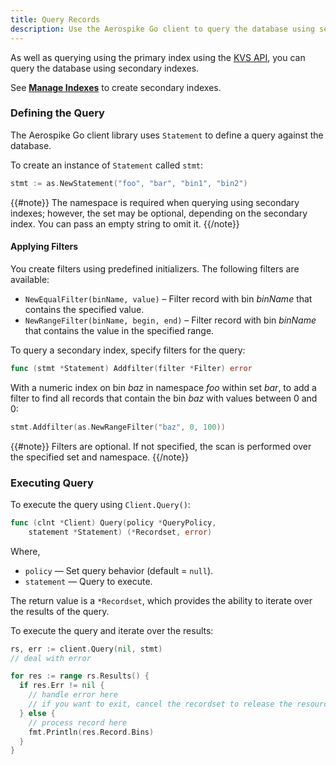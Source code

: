 ```yaml
---
title: Query Records
description: Use the Aerospike Go client to query the database using secondary indexes.
---
```


As well as querying using the primary index using the [KVS API](/docs/client/go/usage/kvs/read.html), you can query the database using secondary indexes.

See **[Manage Indexes](/docs/client/go/usage/query/sindex.html)** to create secondary indexes.

### Defining the Query

The Aerospike Go client library uses `Statement` to define a query against the database.

To create an instance of `Statement` called `stmt`:

```go
stmt := as.NewStatement("foo", "bar", "bin1", "bin2")
```

{{#note}}
The namespace is required when querying using secondary indexes; however, the set may be optional, depending on the secondary index. You can pass an empty string to omit it.
{{/note}}

#### Applying Filters

You create filters using predefined initializers. The following filters are available:

- `NewEqualFilter(binName, value)` – Filter record with bin _binName_ that contains the specified value.
- `NewRangeFilter(binName, begin, end)` – Filter record with bin _binName_ that contains the value in the specified range.


To query a secondary index, specify filters for the query:

```go
func (stmt *Statement) Addfilter(filter *Filter) error
```

With a numeric index on bin _baz_ in namespace _foo_ within set _bar_, to add a filter to find all records that contain the bin _baz_ with values between 0 and 0:

```go
stmt.Addfilter(as.NewRangeFilter("baz", 0, 100))
```

{{#note}}
Filters are optional. If not specified, the scan is performed over the specified set and namespace.
{{/note}}

### Executing Query

To execute the query using `Client.Query()`:

```go
func (clnt *Client) Query(policy *QueryPolicy,
    statement *Statement) (*Recordset, error)
```

Where,

- `policy` &mdash; Set query behavior (default = `null`).
- `statement` &mdash; Query to execute.

The return value is a `*Recordset`, which provides the ability to iterate over the results of the query.

To execute the query and iterate over the results:

```go
rs, err := client.Query(nil, stmt)
// deal with error

for res := range rs.Results() {
  if res.Err != nil {
    // handle error here
    // if you want to exit, cancel the recordset to release the resources
  } else {
    // process record here
    fmt.Println(res.Record.Bins)
  }
}
```


